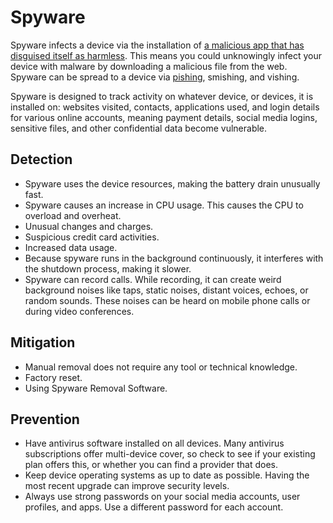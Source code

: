 # Spyware

Spyware infects a device via the installation of [a malicious app that has disguised itself as harmless](squatting.md). This means you could unknowingly infect your device with malware by downloading a malicious file from the web. Spyware can be spread to a device via [pishing](../independent/phishing.md), smishing, and vishing.

Spyware is designed to track activity on whatever device, or devices, it is installed on: websites visited, contacts, applications used, and login details for various online accounts, meaning payment details, social media logins, sensitive files, and other confidential data become vulnerable.

## Detection

* Spyware uses the device resources, making the battery drain unusually fast.
* Spyware causes an increase in CPU usage. This causes the CPU to overload and overheat.
* Unusual changes and charges.
* Suspicious credit card activities.
* Increased data usage.
* Because spyware runs in the background continuously, it interferes with the shutdown process, making it slower. 
* Spyware can record calls. While recording, it can create weird background noises like taps, static noises, distant voices, echoes, or random sounds. These noises can be heard on mobile phone calls or during video conferences.

## Mitigation

* Manual removal does not require any tool or technical knowledge.
* Factory reset.
* Using Spyware Removal Software.

## Prevention

* Have antivirus software installed on all devices. Many antivirus subscriptions offer multi-device cover, so check to see if your existing plan offers this, or whether you can find a provider that does. 
* Keep device operating systems as up to date as possible. Having the most recent upgrade can improve security levels. 
* Always use strong passwords on your social media accounts, user profiles, and apps. Use a different password for each account.

